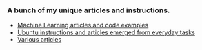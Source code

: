 ### A bunch of my unique articles and instructions.
   - [Machine Learning articles and code examples](Machine_Learning)
   - [Ubuntu instructions and articles emerged from everyday tasks](Ubuntu)
   - [Various articles](Various)
